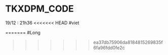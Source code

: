 # TKXDPM_CODE
19/12 : 21h36
<<<<<<< HEAD
#viet

=======
#Long
>>>>>>> ea37db75906da8184815269835f6fa96fdd0fe2c
